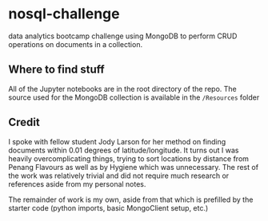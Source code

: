 # nosql-challenge
data analytics bootcamp challenge using MongoDB to perform CRUD operations on documents in a collection.

## Where to find stuff
All of the Jupyter notebooks are in the root directory of the repo. The source used for the MongoDB collection is available in the `/Resources` folder

## Credit
I spoke with fellow student Jody Larson for her method on finding documents within 0.01 degrees of latitude/longitude. It turns out I was heavily overcomplicating things, trying to sort locations by distance from Penang Flavours as well as by Hygiene which was unnecessary. The rest of the work was relatively trivial and did not require much research or references aside from my personal notes.

The remainder of work is my own, aside from that which is prefilled by the starter code (python imports, basic MongoClient setup, etc.)
